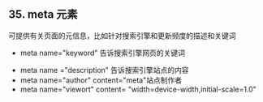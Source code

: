 ## 35. meta 元素

可提供有关页面的元信息，比如针对搜索引擎和更新频度的描述和关键词

* meta name="keyword" 告诉搜索引擎网页的关键词

- meta name ="description" 告诉搜索引擎站点的内容
- meta name="author" content="meta"站点制作者
- meta name="viewort" content= "width=device-width,initial-scale=1.0"
